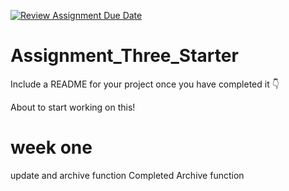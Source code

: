 [![Review Assignment Due Date](https://classroom.github.com/assets/deadline-readme-button-24ddc0f5d75046c5622901739e7c5dd533143b0c8e959d652212380cedb1ea36.svg)](https://classroom.github.com/a/tR3xjCJO)
# Assignment_Three_Starter
Include a README for your project once you have completed it :point_down:

About to start working on this!
# week one
update and archive function
Completed Archive function

